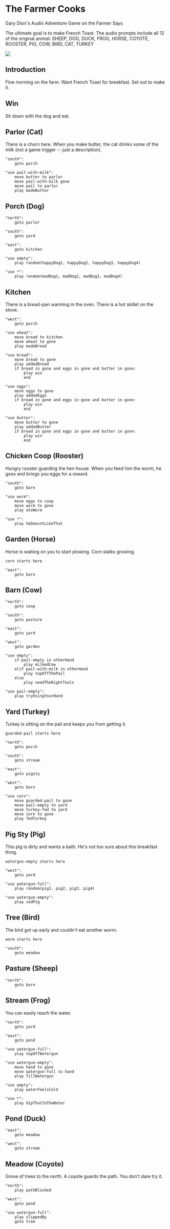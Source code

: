 # The Farmer Cooks

Gary Dion's Audio Adventure Game on the Farmer Says

The ultimate goal is to make French Toast. The audio prompts include all 12 of the original animal: SHEEP, DOG, DUCK, FROG, HORSE, COYOTE, ROOSTER, PIG, COW, BIRD, CAT, TURKEY

![](art/map.jpg)

## Introduction

Fine morning on the farm. Want French Toast for breakfast. Set out to make it.

## Win

Sit down with the dog and eat.

## Parlor (Cat)

There is a churn here. When you make butter, the cat drinks some of the milk (not a game trigger -- just a description).

```
"south":
    goto porch
    
"use pail-with-milk":   
    move butter to parlor
    move pail-with-milk gone
    move pail to parlor
    play madeButter
```

## Porch (Dog)

```
"north":
    goto parlor
    
"south":
    goto yard
    
"east":
    goto kitchen

"use empty":
    play random(happyDog1, happyDog2, happyDog3, happyDog4)
    
"use *":
    play random(madDog1, madDog2, madDog3, madDog4)
```

## Kitchen

There is a bread-pan warming in the oven. There is a hot skillet on the stove.

```
"west":
    goto porch
    
"use wheat":
    move bread to kitchen
    move wheat to gone
    play madeBread
    
"use bread":    
    move bread to gone
    play addedBread
    if bread in gone and eggs in gone and butter in gone:
        play win
        end
    
"use eggs":
    move eggs to gone
    play addedEggs
    if bread in gone and eggs in gone and butter in gone:
        play win
        end
    
"use butter":    
    move butter to gone
    play addedButter
    if bread in gone and eggs in gone and butter in gone:
        play win
        end
```

## Chicken Coop (Rooster)

Hungry rooster guarding the hen house. When you feed him the worm, he goes and brings you eggs for a reward.

```
"south":
    goto barn
    
"use worm":
    move eggs to coop
    move worm to gone
    play ateWorm
    
"use *":
    play heDoesntLikeThat
```

## Garden (Horse)

Horse is waiting on you to start plowing. Corn stalks growing.

```
corn starts here

"east":
    goto barn

```

## Barn (Cow)

```
"north":
    goto coop
    
"south":
    goto pasture
    
"east":
    goto yard
    
"west":
    goto garden
    
"use empty":
    if pail-empty in otherHand
        play milkedCow
    elif pail-with-milk in otherHand
        play topOffThePail
    else
        play needTheRightTools
    
"use pail-empty":
    play tryUsingYourHand    
```

## Yard (Turkey)

Turkey is sitting on the pail and keeps you from getting it.

```
guarded-pail starts here

"north":
    goto porch
    
"south":
    goto stream
    
"east":
    goto pigsty

"west":
    goto barn

"use corn":
    move guarded-pail to gone
    move pail-empty to yard
    move turkey-fed to yard
    move corn to gone
    play fedTurkey
```

## Pig Sty (Pig)

This pig is dirty and wants a bath. He's not too sure about this breakfast thing.

```
watergun-empty starts here

"west":
    goto yard
    
"use watergun-full":
    play random(pig1, pig2, pig3, pig4)
    
"use watergun-empty":
    play sadPig
```

## Tree (Bird)

The bird got up early and couldn't eat another worm.

```
worm starts here

"south":
    goto meadow
```

## Pasture (Sheep)

```
"north":
    goto barn
```

## Stream (Frog)

You can easily reach the water.

```
"north":
    goto yard
    
"east":
    goto pond
    
"use watergun-full":
    play topOffWatergun
    
"use watergun-empty":
    move hand to gone
    move watergun-full to hand
    play fillWatergun
    
"use empty":
    play waterFeelsCold
    
"use *":
    play dipThatInTheWater
```

## Pond (Duck)

```
"east":
    goto meadow
    
"west":
    goto stream
```

## Meadow (Coyote)

Grove of trees to the north. A coyote guards the path. You don't dare try it.

```
"north":
    play pathBlocked

"west":
    goto pond
        
"use watergun-full":
    play slippedBy
    goto tree
```

